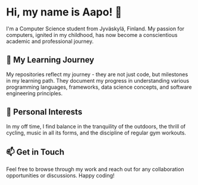 # Hi, my name is Aapo! 👋

I'm a Computer Science student from Jyväskylä, Finland. My passion for computers, ignited in my childhood, has now become a conscientious academic and professional journey.

## 🌇 My Learning Journey

My repositories reflect my journey - they are not just code, but milestones in my learning path. They document my progress in understanding various programming languages, frameworks, data science concepts, and software engineering principles.

## 🌲 Personal Interests

In my off time, I find balance in the tranquility of the outdoors, the thrill of cycling, music in all its forms, and the discipline of regular gym workouts.

## 📫 Get in Touch

Feel free to browse through my work and reach out for any collaboration opportunities or discussions. Happy coding!
